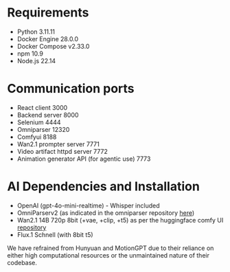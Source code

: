 

# Requirements
- Python 3.11.11
- Docker Engine 28.0.0
- Docker Compose v2.33.0
- npm 10.9
- Node.js 22.14

# Communication ports
- React client 3000
- Backend server 8000
- Selenium 4444
- Omniparser 12320
- Comfyui 8188
- Wan2.1 prompter server 7771
- Video artifact httpd server 7772
- Animation generator API (for agentic use) 7773

# AI Dependencies and Installation
- OpenAI (gpt-4o-mini-realtime) - Whisper included
- OmniParserv2 (as indicated in the omniparser repository [here](https://github.com/microsoft/OmniParser))
- Wan2.1 14B 720p 8bit (+vae, +clip, +t5) as per the huggingface comfy UI [repository](https://huggingface.co/Comfy-Org/Wan_2.1_ComfyUI_repackaged)
- Flux.1 Schnell (with 8bit t5)

We have refrained from Hunyuan and MotionGPT due to their reliance on either high computational resources or the unmaintained nature of their codebase.